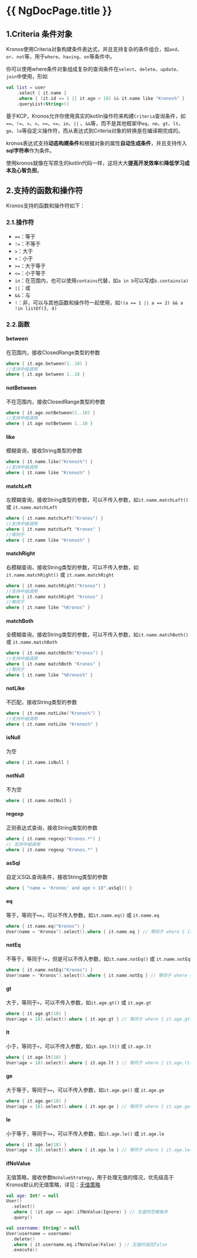 # {{ NgDocPage.title }}

## 1.Criteria 条件对象

Kronos使用Criteria对象构建条件表达式，并且支持复杂的条件组合，如`and`、`or`、`not`等，用于`where`、`having`、`on`等条件中。

你可以使用where条件对象组成复杂的查询条件在`select`、`delete`、`update`、`join`中使用，形如

```kotlin
val list = user
    .select { it.name }
    .where { (it.id == 1 || it.age > 18) && it.name like "Kronos%" }
    .queryList<String>()
```

基于KCP，Kronos允许你使用真实的kotlin操作符来构建`Criteria`查询条件，如`==`、`!=`、`>`、`<`、`>=`、`<=`、`in`、`||` 、`&&`等，而不是其他框架中`eq`、`ne`、`gt`、`lt`、`ge`、`le`等自定义操作符，而从表达式到Criteria对象的转换是在编译期完成的。

kronos表达式支持**动态构建条件**和根据对象的属性**自动生成条件**，并且支持传入**sql字符串**作为条件。

使用kronos就像在写原生的kotlin代码一样，这将大大**提高开发效率**和**降低学习成本及心智负担**。

## 2.支持的函数和操作符

Kronos支持的函数和操作符如下：

### 2.1.操作符

- `==`：等于
- `!=`：不等于
- `>`：大于
- `<`：小于
- `>=`：大于等于
- `<=`：小于等于
- `in`：在范围内，也可以使用`contains`代替，如`a in b`可以写成`b.contains(a)`
- `||`：或
- `&&`：与
- `!`：非，可以与其他函数和操作符一起使用，如`!(a == 1 || a == 2) && a !in listOf(3, 4)`

### 2.2.函数

#### between

在范围内，接收ClosedRange类型的参数

```kotlin
where { it.age.between(1..10) }
//支持中缀调用
where { it.age between 1..10 }
```

#### notBetween

不在范围内，接收ClosedRange类型的参数

```kotlin
where { it.age.notBetween(1..10) }
//支持中缀调用
where { it.age notBetween 1..10 }
```

#### like

模糊查询，接收String类型的参数

```kotlin
where { it.name.like("Kronos%") }
//支持中缀调用
where { it.name like "Kronos%" }
```

#### matchLeft

左模糊查询，接收String类型的参数，可以不传入参数，如`it.name.matchLeft()` 或 `it.name.matchLeft`

```kotlin
where { it.name.matchLeft("Kronos") }
//支持中缀调用
where { it.name matchLeft "Kronos" }
//等同于
where { it.name like "Kronos%" }
```

#### matchRight

右模糊查询，接收String类型的参数，可以不传入参数，如`it.name.matchRight()` 或 `it.name.matchRight`

```kotlin
where { it.name.matchRight("Kronos") }
//支持中缀调用
where { it.name matchRight "Kronos" }
//等同于
where { it.name like "%Kronos" }
```

#### matchBoth

全模糊查询，接收String类型的参数，可以不传入参数，如`it.name.matchBoth()` 或 `it.name.matchBoth`

```kotlin
where { it.name.matchBoth("Kronos") }
//支持中缀调用
where { it.name matchBoth "Kronos" }
//等同于
where { it.name like "%Kronos%" }
```
#### notLike

不匹配，接收String类型的参数

```kotlin
where { it.name.notLike("Kronos%") }
//支持中缀调用
where { it.name notLike "Kronos%" }
```

#### isNull

为空

```kotlin
where { it.name.isNull }
```

#### notNull

不为空

```kotlin
where { it.name.notNull }
```

#### regexp

正则表达式查询，接收String类型的参数

```kotlin
where { it.name.regexp("Kronos.*") }
// 支持中缀调用
where { it.name regexp "Kronos.*" }
```

#### asSql

自定义SQL查询条件，接收String类型的参数

```kotlin
where { "name = 'Kronos' and age > 18".asSql() }
```

#### eq

等于，等同于`==`，可以不传入参数，如`it.name.eq()` 或 `it.name.eq`

```kotlin
where { it.name.eq("Kronos") }
User(name = 'Kronos').select().where { it.name.eq } // 等同于 where { it.name.eq("Kronos") }
```

#### notEq

不等于，等同于`!=`，但是可以不传入参数，如`it.name.notEq()` 或 `it.name.notEq`

```kotlin
where { it.name.notEq("Kronos") }
User(name = 'Kronos').select().where { it.name.notEq } // 等同于 where { it.name.notEq("Kronos") }
```

#### gt

大于，等同于`>`，可以不传入参数，如`it.age.gt()` 或 `it.age.gt`

```kotlin
where { it.age.gt(18) }
User(age = 18).select().where { it.age.gt } // 等同于 where { it.age.gt(18) }
```

#### lt

小于，等同于`<`，可以不传入参数，如`it.age.lt()` 或 `it.age.lt`

```kotlin
where { it.age.lt(18) }
User(age = 18).select().where { it.age.lt } // 等同于 where { it.age.lt(18) }
```

#### ge

大于等于，等同于`>=`，可以不传入参数，如`it.age.ge()` 或 `it.age.ge`

```kotlin
where { it.age.ge(18) }
User(age = 18).select().where { it.age.ge } // 等同于 where { it.age.ge(18) }
```

#### le

小于等于，等同于`<=`，可以不传入参数，如`it.age.le()` 或 `it.age.le`

```kotlin
where { it.age.le(18) }
User(age = 18).select().where { it.age.le } // 等同于 where { it.age.le(18) }
```

#### ifNoValue

无值策略，接收参数`NoValueStrategy`，用于处理无值的情况，优先级高于Kronos默认的无值策略，详见：[无值策略](/documentation/zh-CN/database/no-value-strategy)

```kotlin
val age: Int? = null
User()
  .select()
  .where { (it.age == age).ifNoValue(Ignore) } // 无值时忽略条件
  .query()

val username: String? = null
User(username = username)
  .delete()
  .where { it.username.eq.ifNoValue(False) } // 无值时返回false
  .execute()
```

